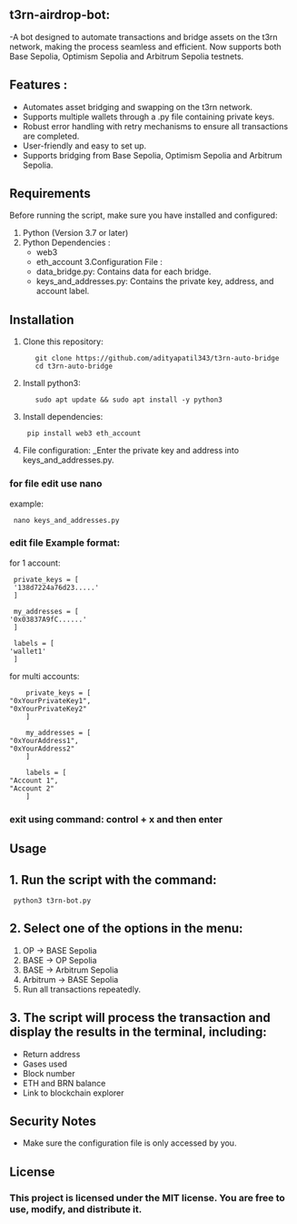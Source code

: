 ## t3rn-airdrop-bot:

-A bot designed to automate transactions and bridge assets on the t3rn network, making the process seamless and efficient.
Now supports both Base Sepolia, Optimism Sepolia and Arbitrum Sepolia testnets.

## Features :

- Automates asset bridging and swapping on the t3rn network.
- Supports multiple wallets through a .py file containing private keys.
- Robust error handling with retry mechanisms to ensure all transactions are completed.
- User-friendly and easy to set up.
- Supports bridging from Base Sepolia, Optimism Sepolia and Arbitrum Sepolia.


## Requirements

Before running the script, make sure you have installed and configured:

1. Python (Version 3.7 or later)
2. Python Dependencies :
      * web3
      * eth_account
3.Configuration File :
      * data_bridge.py: Contains data for each bridge.
      * keys_and_addresses.py: Contains the private key, address, and account label. 


## Installation

1. Clone this repository:     

          git clone https://github.com/adityapatil343/t3rn-auto-bridge
          cd t3rn-auto-bridge
2. Install python3:

          sudo apt update && sudo apt install -y python3

3. Install dependencies:

        pip install web3 eth_account

4. File configuration:
     _Enter the private key and address into keys_and_addresses.py.

### for file edit use nano 
example:

     nano keys_and_addresses.py


### edit file Example format:

for 1 account:

     private_keys = [
     '138d7224a76d23.....'
     ]

     my_addresses = [
    '0x03837A9fC......'
     ]

     labels = [
    'wallet1'
     ]



for multi accounts:

        private_keys = [
    "0xYourPrivateKey1",
    "0xYourPrivateKey2"
        ]

        my_addresses = [
    "0xYourAddress1",
    "0xYourAddress2"
        ]

        labels = [
    "Account 1",
    "Account 2"
        ]

### exit using command:  control + x and then enter


## Usage

## 1. Run the script with the command:

     python3 t3rn-bot.py

## 2. Select one of the options in the menu:
   1. OP -> BASE Sepolia
   2. BASE -> OP Sepolia
   3. BASE -> Arbitrum Sepolia
   4. Arbitrum -> BASE Sepolia
   5. Run all transactions repeatedly.

## 3. The script will process the transaction and display the results in the terminal, including:

   * Return address
   * Gases used
   * Block number
   * ETH and BRN balance
   * Link to blockchain explorer

## Security Notes
  * Make sure the configuration file is only accessed by you.


## License
### This project is licensed under the MIT license. You are free to use, modify, and distribute it.
